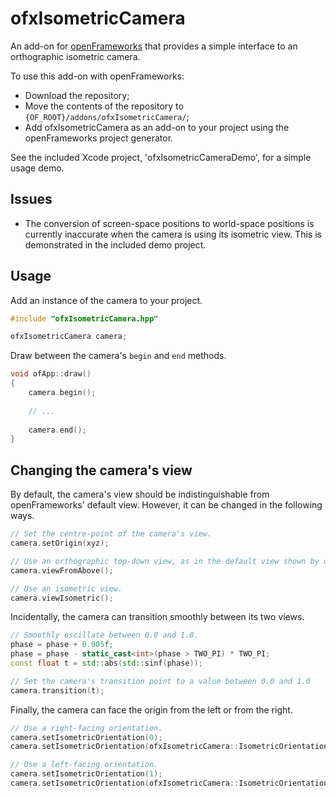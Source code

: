 # ofxIsometricCamera

An add-on for [openFrameworks](https://github.com/openframeworks/openFrameworks) that provides a simple interface to an orthographic isometric camera.

To use this add-on with openFrameworks:
  - Download the repository;
  - Move the contents of the repository to `{OF_ROOT}/addons/ofxIsometricCamera/`;
  - Add ofxIsometricCamera as an add-on to your project using the openFrameworks project generator.
  
See the included Xcode project, 'ofxIsometricCameraDemo', for a simple usage demo.
  
## Issues

- The conversion of screen-space positions to world-space positions is currently inaccurate when the camera is using its isometric view. This is demonstrated in the included demo project.
  
## Usage

Add an instance of the camera to your project.

```cpp
#include "ofxIsometricCamera.hpp"

ofxIsometricCamera camera;
```

Draw between the camera's `begin` and `end` methods.
```cpp
void ofApp::draw()
{
    camera.begin();
    
    // ...
    
    camera.end();
}
```
## Changing the camera's view
By default, the camera's view should be indistinguishable from openFrameworks' default view. However, it can be changed in the following ways.

```cpp
// Set the centre-point of the camera's view.
camera.setOrigin(xyz);

// Use an orthographic top-down view, as in the default view shown by openFrameworks.
camera.viewFromAbove();

// Use an isometric view.
camera.viewIsometric();
```

Incidentally, the camera can transition smoothly between its two views.

```cpp
// Smoothly oscillate between 0.0 and 1.0.
phase = phase + 0.005f;
phase = phase - static_cast<int>(phase > TWO_PI) * TWO_PI;
const float t = std::abs(std::sinf(phase));

// Set the camera's transition point to a value between 0.0 and 1.0
camera.transition(t);
```

Finally, the camera can face the origin from the left or from the right.
```cpp
// Use a right-facing orientation.
camera.setIsometricOrientation(0);
camera.setIsometricOrientation(ofxIsometricCamera::IsometricOrientation::R);

// Use a left-facing orientation.
camera.setIsometricOrientation(1);
camera.setIsometricOrientation(ofxIsometricCamera::IsometricOrientation::L);
```
